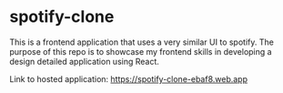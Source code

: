 # spotify-clone
This is a frontend application that uses a very similar UI to spotify. 
The purpose of this repo is to showcase my frontend skills in developing a design detailed application using React.

Link to hosted application: https://spotify-clone-ebaf8.web.app
